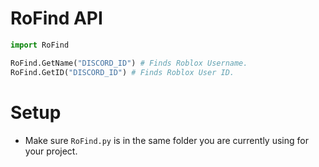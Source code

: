 # RoFind API
```py
import RoFind

RoFind.GetName("DISCORD_ID") # Finds Roblox Username.
RoFind.GetID("DISCORD_ID") # Finds Roblox User ID.
```

# Setup
- Make sure `RoFind.py` is in the same folder you are currently using for your project.
